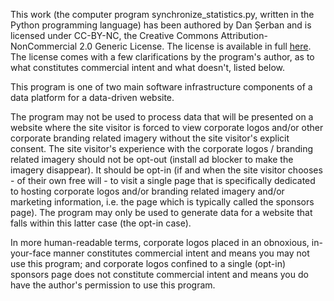 This work (the computer program synchronize_statistics.py, written in the Python programming language) has been authored by Dan Șerban and is licensed under CC-BY-NC, the Creative Commons Attribution-NonCommercial 2.0 Generic License. The license is available in full [here](http://creativecommons.org/licenses/by-nc/2.0/). The license comes with a few clarifications by the program's author, as to what constitutes commercial intent and what doesn't, listed below.

This program is one of two main software infrastructure components of a data platform for a data-driven website.

The program may not be used to process data that will be presented on a website where the site visitor is forced to view corporate logos and/or other corporate branding related imagery without the site visitor's explicit consent. The site visitor's experience with the corporate logos / branding related imagery should not be opt-out (install ad blocker to make the imagery disappear). It should be opt-in (if and when the site visitor chooses - of their own free will - to visit a single page that is specifically dedicated to hosting corporate logos and/or branding related imagery and/or marketing information, i.e. the page which is typically called the sponsors page). The program may only be used to generate data for a website that falls within this latter case (the opt-in case).

In more human-readable terms, corporate logos placed in an obnoxious, in-your-face manner constitutes commercial intent and means you may not use this program; and corporate logos confined to a single (opt-in) sponsors page does not constitute commercial intent and means you do have the author's permission to use this program.

